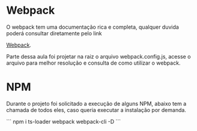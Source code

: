 # Webpack

<p>O webpack tem uma documentação rica e completa, qualquer duvida poderá consultar diretamente pelo link</p> <a href="https://webpack.js.org/guides/typescript/">Webpack</a>.

<p>Parte dessa aula foi projetar na raiz o arquivo webpack.config.js, acesse o arquivo para melhor resolução e consulta de como utilizar o webpack.</p>

# NPM

<p>Durante o projeto foi solicitado a execução de alguns NPM, abaixo tem a chamada de todos eles, caso queria executar a instalação por demanda.</p>
```
npm i ts-loader webpack webpack-cli -D
```
